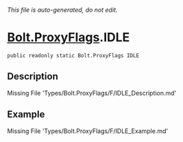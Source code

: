 *This file is auto-generated, do not edit.*

# [Bolt.ProxyFlags](Types/Bolt.ProxyFlags.md).IDLE
`public readonly static Bolt.ProxyFlags IDLE`
## Description
Missing File 'Types/Bolt.ProxyFlags/F/IDLE_Description.md'
## Example
Missing File 'Types/Bolt.ProxyFlags/F/IDLE_Example.md'
